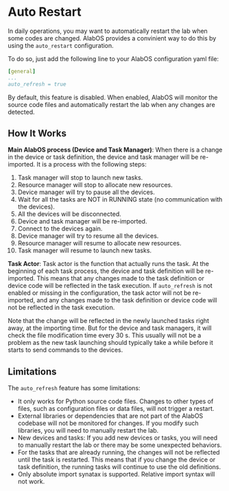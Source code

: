 # Auto Restart 

In daily operations, you may want to automatically restart the lab when some codes are changed.
AlabOS provides a convinient way to do this by using the `auto_restart` configuration.

To do so, just add the following line to your AlabOS configuration yaml file:

```yaml
[general]
...
auto_refresh = true
```

By default, this feature is disabled. When enabled, AlabOS will monitor the source code files 
and automatically restart the lab when any changes are detected.

## How It Works
**Main AlabOS process (Device and Task Manager)**: When there is a change in the device or task definition, 
the device and task manager will be re-imported. It is a process with the following steps:

1. Task manager will stop to launch new tasks.
2. Resource manager will stop to allocate new resources.
3. Device manager will try to pause all the devices.
4. Wait for all the tasks are NOT in RUNNING state (no communication with the devices).
5. All the devices will be disconnected.
6. Device and task manager will be re-imported.
7. Connect to the devices again.
8. Device manager will try to resume all the devices.
9. Resource manager will resume to allocate new resources.
10. Task manager will resume to launch new tasks.

**Task Actor**: Task actor is the function that actually runs the task. At the beginning of each task process,
the device and task definition will be re-imported. This means that any changes made to the task definition
or device code will be reflected in the task execution. If `auto_refresh` is not enabled or missing in the configuration,
the task actor will not be re-imported, and any changes made to the task definition or device 
code will not be reflected in the task execution.

Note that the change will be reflected in the newly launched tasks right away, at the importing time. But for 
the device and task managers, it will check the file modification time every 30 s. This usually will not be 
a problem as the new task launching should typically take a while before it starts to send commands to the devices.

## Limitations
The `auto_refresh` feature has some limitations:
- It only works for Python source code files. Changes to other types of files, such as configuration files or data files, will not trigger a restart.
- External libraries or dependencies that are not part of the AlabOS codebase will not be monitored for changes. 
  If you modify such libraries, you will need to manually restart the lab.
- New devices and tasks: If you add new devices or tasks, you will need to manually restart the lab or there may be some unexpected behaviors.
- For the tasks that are already running, the changes will not be reflected until the task is restarted.
  This means that if you change the device or task definition, the running tasks will continue to use the old definitions.
- Only absolute import synatax is supported. Relative import syntax will not work.